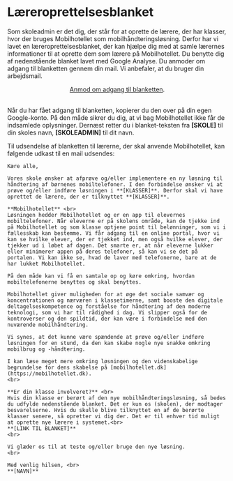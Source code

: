 # Læreroprettelsesblanket

Som skoleadmin er det dig, der står for at oprette de lærere, der har klasser, hvor der bruges Mobilhotellet som mobilhåndteringsløsning. Derfor har vi lavet en læreroprettelsesblanket, der kan hjælpe dig med at samle lærernes informationer til at oprette dem som lærere på Mobilhotellet. Du benytte dig af nedenstående blanket lavet med Google Analyse. Du anmoder om adgang til blanketten gennem din mail. Vi anbefaler, at du bruger din arbejdsmail. 

<center> <a href="https://docs.google.com/forms/d/1qV60bB8o-IUA2cxOGneYPRTvGy4_YcWQNNGRzbHHdac">Anmod om adgang til blanketten</a>.</center><br>

Når du har fået adgang til blanketten, kopierer du den over på din egen Google-konto. På den måde sikrer du dig, at vi bag Mobilhotellet ikke får de indsamlede oplysninger. Dernæst retter du i blanket-teksten fra **[SKOLE]** til din skoles navn, **[SKOLEADMIN]** til dit navn. 

Til udsendelse af blanketten til lærerne, der skal anvende Mobilhotellet, kan følgende udkast til en mail udsendes:

````{card} Oprettelse af lærere på vores nye mobilhåndteringsløsning Mobilhotellet  
Kære alle,

Vores skole ønsker at afprøve og/eller implementere en ny løsning til håndtering af børnenes mobiltelefoner. I den forbindelse ønsker vi at prøve og/eller indføre løsningen i **[KLASSER]**. Derfor skal vi have oprettet de lærere, der er tilknyttet **[KLASSER]**.

**Mobilhotellet** <br>
Løsningen hedder Mobilhotellet og er en app til elevernes mobiltelefoner. Når eleverne er på skolens område, kan de tjekke ind på Mobilhotellet og som klasse optjene point til belønninger, som vi i fællesskab kan bestemme. Vi får adgang til en online portal, hvor vi kan se hvilke elever, der er tjekket ind, men også hvilke elever, der tjekker ud i løbet af dagen. Det smarte er, at når eleverne lukker eller minimerer appen på deres telefoner, så kan vi se det på portalen. Vi kan ikke se, hvad de laver med telefonerne, bare at de har lukket Mobilhotellet.

På den måde kan vi få en samtale op og køre omkring, hvordan mobiltelefonerne benyttes og skal benyttes.

Mobilhotellet giver muligheden for at øge det sociale samvær og koncentrationen og nærværen i klassetimerne, samt booste den digitale deltagelseskompetence og forståelse for håndtering af den moderne teknologi, som vi har til rådighed i dag. Vi slipper også for de kontroverser og den spildtid, der kan være i forbindelse med den nuværende mobilhåndtering.

Vi synes, at det kunne være spændende at prøve og/eller indføre løsningen for en stund, da den kan skabe nogle nye snakke omkring mobilbrug og -håndtering.

I kan læse meget mere omkring løsningen og den videnskabelige begrundelse for dens skabelse på [mobilhotellet.dk](https://mobilhotellet.dk).
<br>

**Er din klasse involveret?** <br>
Hvis din klasse er berørt af den nye mobilhåndteringsløsning, så bedes du udfylde nedenstående blanket. Det er kun os (skolen), der modtager besvarelserne. Hvis du skulle blive tilknyttet en af de berørte klasser senere, så opretter vi dig der. Det er til enhver tid muligt at oprette nye lærere i systemet.<br>
**[LINK TIL BLANKET]**
<br>

Vi glæder os til at teste og/eller bruge den nye løsning.
<br>

Med venlig hilsen, <br>
**[NAVN]**

````



